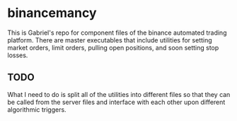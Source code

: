 # binancemancy
This is Gabriel's repo for component files of the binance automated trading platform. There are master executables that include utilities for setting market orders, limit orders, pulling open positions, and soon setting stop losses.
## TODO
What I need to do is split all of the utilities into different files so that they can be called from the server files and interface with each other upon different algorithmic triggers.